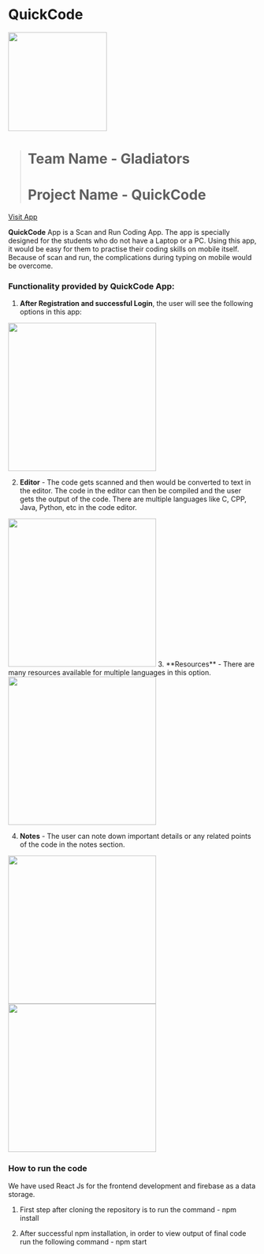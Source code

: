 # QuickCode

<img src="https://user-images.githubusercontent.com/58037628/125192373-29746400-e265-11eb-940f-951c522c31df.jpg" width="200" height="200">


> # Team Name - Gladiators
> # Project Name - QuickCode
[Visit App](https://keen-curran-76af41.netlify.app)


**QuickCode** App is a Scan and Run Coding App. The app is specially designed for the students who do not have a Laptop or a PC. Using this app, it would be easy for them to practise their coding skills on mobile itself. Because of scan and run, the complications during typing on mobile would be overcome.

### Functionality provided by QuickCode App:


1. **After Registration and successful Login**, the user will see the following options in this app:
<img src="https://github.com/vinayak-gaikwad/Gladiators/blob/main/Screenshots%20Quick%20Code/IMG_20210711_161112.jpg" height="300">

2. **Editor** - The code gets scanned and then would be converted to text in the editor. The code in the editor can then be compiled and the user gets the output of    the code. There are multiple languages like C, CPP, Java, Python, etc in the code editor.
 <img src="https://github.com/vinayak-gaikwad/Gladiators/blob/main/Screenshots%20Quick%20Code/IMG_20210711_161129.jpg" height="300">
3. **Resources** - There are many resources available for multiple languages in this option.
<img src="https://github.com/vinayak-gaikwad/Gladiators/blob/main/Screenshots%20Quick%20Code/IMG_20210711_161234.jpg"  height="300" >

4. **Notes** - The user can note down important details or any related points of the code in the notes section.
<img src="https://github.com/vinayak-gaikwad/Gladiators/blob/main/Screenshots%20Quick%20Code/IMG_20210711_161329.jpg"  height="300" >
<img src="https://github.com/vinayak-gaikwad/Gladiators/blob/main/Screenshots%20Quick%20Code/IMG_20210711_161344.jpg" height="300" >

### How to run the code 

We have used React Js for the frontend development and firebase as a data storage.

1. First step after cloning the repository is to run the command -
npm install

2. After successful npm installation, in order to view output of final code run the following command -
 npm start

